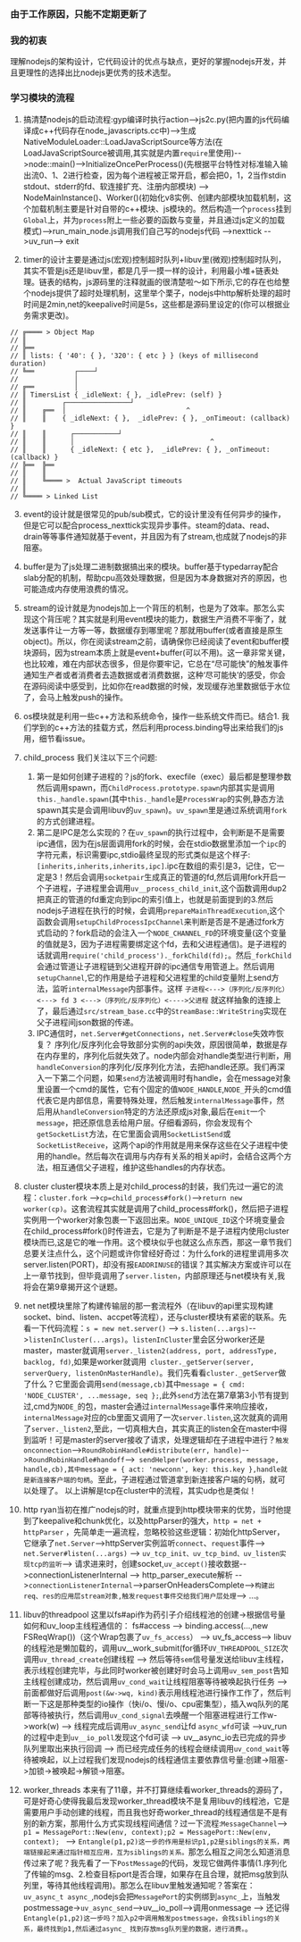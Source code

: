 ### 由于工作原因，只能不定期更新了
### 我的初衷
理解nodejs的架构设计，它代码设计的优点与缺点，更好的掌握nodejs开发，并且更理性的选择出比nodejs更优秀的技术选型。

### 学习模块的流程
1. 搞清楚nodejs的启动流程:gyp编译时执行action-->js2c.py(把内置的js代码编译成c++代码存在node_javascripts.cc中)-->生成NativeModuleLoader::LoadJavaScriptSource等方法(在LoadJavaScriptSource被调用,其实就是内置`require`里使用)-->node::main()-->InitializeOncePerProcess()(先根据平台特性对标准输入输出流0、1、2进行检查，因为每个进程被正常开启，都会把0，1，2当作stdin stdout、stderr的fd、软连接扩充、注册内部模块) --> NodeMainInstance()、Worker()(初始化v8实例、创建内部模块加载机制，这个加载机制主要是针对自带的c++模块、js模块的。然后构造一个`process`挂到`Global`上，并为`process`附上一些必要的函数与变量，并且通过js定义的加载模式)-->run_main_node.js调用我们自己写的nodejs代码 -->nexttick -->uv_run--> exit

2. timer的设计主要是通过js(宏观)控制超时队列+libuv里(微观)控制超时队列，其实不管是js还是libuv里，都是几乎一摸一样的设计，利用最小堆+链表处理。链表的结构，js源码里的注释就画的很清楚啦～如下所示,它的存在也给整个nodejs提供了超时处理机制，这里举个栗子，nodejs中http解析处理的超时时间是2min,net的keepalive时间是5s，这些都是源码里设定的(你可以根据业务需求更改)。
```
// ╔════ > Object Map
// ║
// ╠══
// ║ lists: { '40': { }, '320': { etc } } (keys of millisecond duration)
// ╚══          ┌────┘
//              │
// ╔══          │
// ║ TimersList { _idleNext: { }, _idlePrev: (self) }
// ║         ┌────────────────┘
// ║    ╔══  │                              ^
// ║    ║    { _idleNext: { },  _idlePrev: { }, _onTimeout: (callback) }
// ║    ║      ┌───────────┘
// ║    ║      │                                  ^
// ║    ║      { _idleNext: { etc },  _idlePrev: { }, _onTimeout: (callback) }
// ╠══  ╠══
// ║    ║
// ║    ╚════ >  Actual JavaScript timeouts
// ║
// ╚════ > Linked List

```

3. event的设计就是很常见的pub/sub模式，它的设计里没有任何异步的操作，但是它可以配合process_nexttick实现异步事件。steam的data、read、drain等等事件通知就基于event，并且因为有了stream,也成就了nodejs的非阻塞。

4. buffer是为了js处理二进制数据搞出来的模块。buffer基于typedarray配合slab分配的机制，帮助cpu高效处理数据，但是因为本身数据对齐的原因，也可能造成内存使用浪费的情况。

5. stream的设计就是为nodejs加上一个背压的机制，也是为了效率。那怎么实现这个背压呢？其实就是利用event模块的能力，数据生产消费不平衡了，就发送事件让一方等一等，数据缓存到哪里呢？那就用buffer(或者直接是原生object)。所以，你在阅读stream之前，请确保你已经阅读了event和buffer模块源码，因为stream本质上就是event+buffer(可以不用)。这一章非常关键，也比较难，难在内部状态很多，但是你要牢记，它总在“尽可能快”的触发事件通知生产者或者消费者去造数据或者消费数据，这种‘尽可能快’的感受，你会在源码阅读中感受到，比如你在read数据的时候，发现缓存池里数据低于水位了，会马上触发push的操作。

6. os模块就是利用一些c++方法和系统命令，操作一些系统文件而已。结合1. 我们学到的c++方法的挂载方式，然后利用process.binding导出来给我们的js用，细节看issue。

7. child_process 我们关注以下三个问题:
   1. 第一是如何创建子进程的？js的fork、execfile（exec）最后都是整理参数然后调用spawn，而`ChildProcess.prototype.spawn`内部其实是调用`this._handle.spawn`(其中`this._handle`是`ProcessWrap`的实例,静态方法spawn其实是会调用libuv的`uv_spawn`)。`uv_spawn`里是通过系统调用`fork`的方式创建进程。
   2. 第二是IPC是怎么实现的？在`uv_spawn`的执行过程中，会判断是不是需要ipc通信，因为在js层面调用fork的时候，会在stdio数据里添加一个`ipc`的字符元素，标识需要ipc,stdio最终呈现的形式类似是这个样子:`[inherits,inherits,inherits,ipc]`.ipc在数组的索引是3，记住，它一定是3！然后会调用`socketpair`生成真正的管道的fd,然后调用fork开启一个子进程，子进程里会调用`uv__process_child_init`,这个函数调用dup2把真正的管道的fd重定向到ipc的索引值上，也就是前面提到的3.然后nodejs子进程在执行的时候，会调用`prepareMainThreadExecution`,这个函数会调用`setupChildProcessIpcChannel`来判断是否是不是通过fork方式启动的？fork启动的会注入一个`NODE_CHANNEL_FD`的环境变量(这个变量的值就是3，因为子进程需要绑定这个fd，去和父进程通信)。是子进程的话就调用`require('child_process')._forkChild(fd);`。然后`_forkChild`会通过管道让子进程链到父进程开辟的ipc通信专用管道上。然后调用`setupChannel`,它的作用是给子进程和父进程里的child变量附上send方法，监听`internalMessage`内部事件。这样 `子进程<--->（序列化/反序列化）<---> fd 3 <--->（序列化/反序列化）<---->父进程` 就这样抽象的连接上了，最后通过`src/stream_base.cc`中的`StreamBase::WriteString`实现在父子进程间json数据的传递。
   3. IPC通信时，`net.Server#getConnections`，`net.Server#close`失效咋恢复？ 序列化/反序列化会导致部分实例的api失效，原因很简单，数据是存在内存里的，序列化后就失效了。node内部会对handle类型进行判断，用`handleConversion`的序列化/反序列化方法，去把handle还原。我们再深入一下第二个问题，如果`send`方法被调用时有handle，会在message对象里设置一个cmd的属性，它有个固定的值`NODE_HANDLE`,`NODE_`开头的cmd值代表它是内部信息，需要特殊处理，然后触发`internalMessage`事件，然后用从`handleConversion`特定的方法还原成js对象,最后在`emit`一个`message`，把还原信息丢给用户层。仔细看源码，你会发现有个`getSocketList`方法，在它里面会调用`SocketListSend`或`SocketListReceive`，这两个api的作用就是用来保存这些在父子进程中使用的handle。然后每次在调用与内存有关系的相关api时，会结合这两个方法，相互通信父子进程，维护这些handles的内存状态。
  
8. cluster cluster模块本质上是对child_process的封装，我们先过一遍它的流程：`cluster.fork` -->`cp=child_process#fork()`-->`return new worker(cp)`。这套流程其实就是调用了child_process#fork()，然后把子进程实例用一个worker对象包裹一下返回出来。`NODE_UNIQUE_ID`这个环境变量会在child_process#fork()时传进去，它是为了判断是不是子进程内使用cluster模块而已,这是它的唯一作用。这个模块似乎也就这么点东西，那这一章节我们总要关注点什么，这个问题或许你曾经好奇过：为什么fork的进程里调用多次server.listen(PORT)，却没有报`EADDRINUSE`的错误？其实解决方案或许可以在上一章节找到，但毕竟调用了`server.listen`，内部原理还与net模块有关,我将会在第9章揭开这个谜题。
 
9. net net模块里除了构建传输层的那一套流程外（在libuv的api里实现构建socket、bind、listen、accpet等流程），还与cluster模块有紧密的联系。先看一下代码流程：`s = new net.server()` --> `s.listen(...args)`-->`listenInCluster(...args)`。`listenInCluster`里会区分worker还是master，master就调用`server._listen2(address, port, addressType, backlog, fd)`,如果是worker就调用` cluster._getServer(server, serverQuery, listenOnMasterHandle)`。我们先看看`cluster._getServer`做了什么？它里面会调用`send(message,cb)`其中`message = { cmd: 'NODE_CLUSTER', ...message, seq };`,此外`send`方法在第7章第3小节有提到过,cmd为`NODE_`的包，master会通过`internalMessage`事件来响应接收，`internalMessage`对应的cb里面又调用了一次`server.listen`,这次就真的调用了`server._listen2`,至此，一切真相大白，其实真正的listen全在master中得到监听！可是master的server接收了请求，处理逻辑却在子进程中进行？`触发onconnection`-->`RoundRobinHandle#distribute(err, handle)`-->`RoundRobinHandle#handoff`-->` sendHelper(worker.process, message, handle,cb),其中message = { act: 'newconn', key: this.key },handle就是新连接客户端的句柄`。至此，子进程通过管道拿到新连接客户端的句柄，就可以处理了。 以上讲解是tcp在cluster中的流程，其实udp也是类似！

10. http ryan当初在推广nodejs的时，就重点提到http模块带来的优势，当时他提到了keepalive和chunk优化，以及httpParser的强大，`http = net + httpParser` ，先简单走一遍流程，忽略校验这些逻辑：初始化httpServer，它继承了`net.Server`-->httpServer实例监听`connect`、`request`事件--> `net.Server#listen(...args)` --> `uv_tcp_init、uv_tcp_bind、uv_listen实现tcp的监听`--> 请求进来时，创建socket,`uv_accept()`接收数据-->connectionListenerInternal --> http_parser_execute解析 -->`connectionListenerInternal`-->parserOnHeadersComplete-->`构建出req、res的应用层stream对象,触发request事件交给我们用户层处理`--> ...。

11. libuv的threadpool 这里以fs#api作为药引子介绍线程池的创建->根据信号量如何和uv_loop主线程通信的： fs#access --> binding.access(...,new FSReqWrap())（这个Wrap包裹了`uv_fs_access`） --> uv_fs_access--> libuv的线程池是懒加载的，调用uv__work_submit(for循环`UV_THREADPOOL_SIZE`次调用`uv_thread_create`创建线程 --> 然后等待`sem`信号量发送给libuv主线程，表示线程创建完毕，与此同时worker被创建好时会马上调用`uv_sem_post`告知主线程创建成功，然后调用`uv_cond_wait`让线程阻塞等待被唤起执行任务 --> 前面都做好后调用`post(&w->wq, kind)`表示用线程池进行操作工作了，然后判断一下这是那种类型的io操作（快i/o、慢i/o、cpu密集型），插入wq队列的尾部等待被执行，然后调用`uv_cond_signal`去唤醒一个阻塞进程进行工作w->work(w) --> 线程完成后调用`uv_async_send`让fd `async_wfd`可读 -->uv_run的过程中走到`uv__io_poll`发现这个fd可读 --> uv__async_io去已完成的异步队列里取出来执行回调  --> 而已经完成任务的线程会继续调用`uv_cond_wait`等待被唤起，以上过程我们发现nodejs的线程通信主要依靠信号量:创建->阻塞->加锁->被唤起->解锁->阻塞。

12. worker_threads 本来有了11章，并不打算继续看worker_threads的源码了，可是好奇心使得我最后发现worker_thread模块不是复用libuv的线程池，它是需要用户手动创建的线程，而且我也好奇worker_thread的线程通信是不是有别的新方案，那用什么方式实现线程间通信？过一下流程:`MessageChannel`--> `p1 = MessagePort::New(env, context);p2 = MessagePort::New(env, context); ` --> `Entangle(p1,p2)这一步的作用是标识p1,p2是siblings的关系，两端链接起来通过指针相互应用，互为siblings的关系。`那怎么相互之间怎么知道消息传过来了呢？我先看了一下`PostMessage`的代码，发现它做两件事情(1.序列化了传输的msg、2.检查目标port是否合理，如果存在且合理，就把msg放到队列里，等待其他线程调用)。那怎么在libuv里触发通知呢？答案在：`uv_async_t async_`,nodejs会把`MessagePort`的实例绑到`async_`上，当触发postmessage->`uv_async_send`-->uv__io_poll-->调用onmessage --> 还记得`Entangle(p1,p2)这一步吗？加入p2中调用触发postmessage，会找siblings的关系，最终找到p1,然后通过async_ 找到存放msg队列里的数据，进行消费。`。
   



